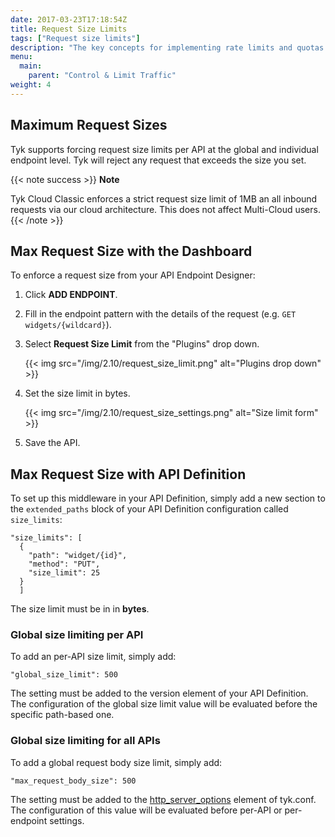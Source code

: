 ```yaml
---
date: 2017-03-23T17:18:54Z
title: Request Size Limits
tags: ["Request size limits"]
description: "The key concepts for implementing rate limits and quotas with Tyk"
menu:
  main:
    parent: "Control & Limit Traffic"
weight: 4 
---
```


## Maximum Request Sizes

Tyk supports forcing request size limits per API at the global and individual endpoint level.
Tyk will reject any request that exceeds the size you set.

{{< note success >}}
**Note**  

Tyk Cloud Classic enforces a strict request size limit of 1MB an all inbound requests via our cloud architecture. This does not affect Multi-Cloud users.
{{< /note >}}


## Max Request Size with the Dashboard

To enforce a request size from your API Endpoint Designer:

1.  Click **ADD ENDPOINT**.

2.  Fill in the endpoint pattern with the details of the request (e.g. `GET widgets/{wildcard}`).

3.  Select **Request Size Limit** from the "Plugins" drop down.
    
    {{< img src="/img/2.10/request_size_limit.png" alt="Plugins drop down" >}}

4.  Set the size limit in bytes.
    
    {{< img src="/img/2.10/request_size_settings.png" alt="Size limit form" >}}

5.  Save the API.


## <a name="max-request-size-with-api"></a> Max Request Size with API Definition

To set up this middleware in your API Definition, simply add a new section to the `extended_paths` block of your API Definition configuration called `size_limits`:

```{.copyWrapper}
"size_limits": [
  {
    "path": "widget/{id}",
    "method": "PUT",
    "size_limit": 25
  }
  ]
```

The size limit must be in in **bytes**.

### Global size limiting per API

To add an per-API size limit, simply add:
```
"global_size_limit": 500 
```

The setting must be added to the version element of your API Definition.
The configuration of the global size limit value will be evaluated before
the specific path-based one.

### Global size limiting for all APIs

To add a global request body size limit, simply add:
```
"max_request_body_size": 500
```

The setting must be added to the
[http_server_options](https://tyk.io/docs/tyk-oss-gateway/configuration/#http_server_options)
element of tyk.conf. The configuration of this value will be evaluated
before per-API or per-endpoint settings.